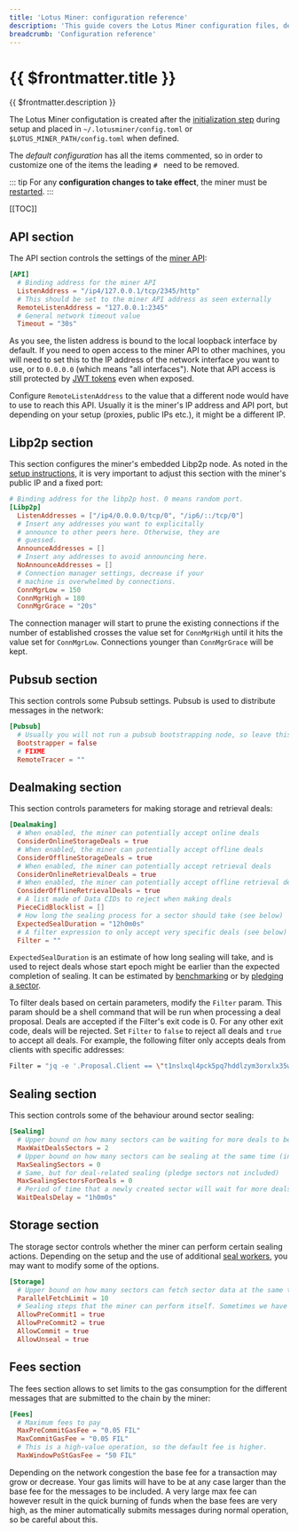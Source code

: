 ```yaml
---
title: 'Lotus Miner: configuration reference'
description: 'This guide covers the Lotus Miner configuration files, detailing the meaning of the options contained in them.'
breadcrumb: 'Configuration reference'
---
```


# {{ $frontmatter.title }}

{{ $frontmatter.description }}

The Lotus Miner configutation is created after the [initialization step](miner-setup.md) during setup and placed in `~/.lotusminer/config.toml` or `$LOTUS_MINER_PATH/config.toml` when defined.

The _default configuration_ has all the items commented, so in order to customize one of the items the leading `# ` need to be removed.

::: tip
For any **configuration changes to take effect**, the miner must be [restarted](daemon-lifecycle.md).
:::

[[TOC]]

## API section

The API section controls the settings of the [miner API](../../reference/lotus-api.md):

```toml
[API]
  # Binding address for the miner API
  ListenAddress = "/ip4/127.0.0.1/tcp/2345/http"
  # This should be set to the miner API address as seen externally
  RemoteListenAddress = "127.0.0.1:2345"
  # General network timeout value
  Timeout = "30s"
```

As you see, the listen address is bound to the local loopback interface by default. If you need to open access to the miner API to other machines, you will need to set this to the IP address of the network interface you want to use, or to `0.0.0.0` (which means "all interfaces"). Note that API access is still protected by [JWT tokens](../../build/lotus/api-token-generation) even when exposed.

Configure `RemoteListenAddress` to the value that a different node would have to use to reach this API. Usually it is the miner's IP address and API port, but depending on your setup (proxies, public IPs etc.), it might be a different IP.

## Libp2p section

This section configures the miner's embedded Libp2p node. As noted in the [setup instructions](miner-setup.md#connectivity-to-the-miner), it is very important to adjust this section with the miner's public IP and a fixed port:

```toml
# Binding address for the libp2p host. 0 means random port.
[Libp2p]
  ListenAddresses = ["/ip4/0.0.0.0/tcp/0", "/ip6/::/tcp/0"]
  # Insert any addresses you want to explicitally
  # announce to other peers here. Otherwise, they are
  # guessed.
  AnnounceAddresses = []
  # Insert any addresses to avoid announcing here.
  NoAnnounceAddresses = []
  # Connection manager settings, decrease if your
  # machine is overwhelmed by connections.
  ConnMgrLow = 150
  ConnMgrHigh = 180
  ConnMgrGrace = "20s"
```

The connection manager will start to prune the existing connections if the number of established crosses the value set for `ConnMgrHigh` until it hits the value set for `ConnMgrLow`. Connections younger than `ConnMgrGrace` will be kept.

## Pubsub section

This section controls some Pubsub settings. Pubsub is used to distribute messages in the network:

```toml
[Pubsub]
  # Usually you will not run a pubsub bootstrapping node, so leave this as false
  Bootstrapper = false
  # FIXME
  RemoteTracer = ""
```

## Dealmaking section

This section controls parameters for making storage and retrieval deals:

```toml
[Dealmaking]
  # When enabled, the miner can potentially accept online deals
  ConsiderOnlineStorageDeals = true
  # When enabled, the miner can potentially accept offline deals
  ConsiderOfflineStorageDeals = true
  # When enabled, the miner can potentially accept retrieval deals
  ConsiderOnlineRetrievalDeals = true
  # When enabled, the miner can potentially accept offline retrieval deals
  ConsiderOfflineRetrievalDeals = true
  # A list made of Data CIDs to reject when making deals
  PieceCidBlocklist = []
  # How long the sealing process for a sector should take (see below)
  ExpectedSealDuration = "12h0m0s"
  # A filter expression to only accept very specific deals (see below)
  Filter = ""
```

`ExpectedSealDuration` is an estimate of how long sealing will take, and is used to reject deals whose start epoch might be earlier than the expected completion of sealing. It can be estimated by [benchmarking](benchmarks.md) or by [pledging a sector](sector-pledging.md).

To filter deals based on certain parameters, modify the `Filter` param. This param should be a shell command that will be run when processing a deal proposal. Deals are accepted if the Filter's exit code is 0. For any other exit code, deals will be rejected. Set `Filter` to `false` to reject all deals and `true` to accept all deals. For example, the following filter only accepts deals from clients with specific addresses:

```sh
Filter = "jq -e '.Proposal.Client == \"t1nslxql4pck5pq7hddlzym3orxlx35wkepzjkm3i\" or .Proposal.Client == \"t1stghxhdp2w53dym2nz2jtbpk6ccd4l2lxgmezlq\" or .Proposal.Client == \"t1mcr5xkgv4jdl3rnz77outn6xbmygb55vdejgbfi\" or .Proposal.Client == \"t1qiqdbbmrdalbntnuapriirduvxu5ltsc5mhy7si\" '"
```

## Sealing section

This section controls some of the behaviour around sector sealing:

```toml
[Sealing]
  # Upper bound on how many sectors can be waiting for more deals to be packed in it before it begins sealing at any given time.
  MaxWaitDealsSectors = 2
  # Upper bound on how many sectors can be sealing at the same time (including pledges)
  MaxSealingSectors = 0
  # Same, but for deal-related sealing (pledge sectors not included)
  MaxSealingSectorsForDeals = 0
  # Period of time that a newly created sector will wait for more deals to be packed in to before it starts to seal.
  WaitDealsDelay = "1h0m0s"
```

## Storage section

The storage sector controls whether the miner can perform certain sealing actions. Depending on the setup and the use of additional [seal workers](seal-workers.md), you may want to modify some of the options.

```toml
[Storage]
  # Upper bound on how many sectors can fetch sector data at the same time
  ParallelFetchLimit = 10
  # Sealing steps that the miner can perform itself. Sometimes we have a dedicated seal worker to do them and do not want the miner to commit any resources for this.
  AllowPreCommit1 = true
  AllowPreCommit2 = true
  AllowCommit = true
  AllowUnseal = true
```

## Fees section

The fees section allows to set limits to the gas consumption for the different messages that are submitted to the chain by the miner:

```toml
[Fees]
  # Maximum fees to pay
  MaxPreCommitGasFee = "0.05 FIL"
  MaxCommitGasFee = "0.05 FIL"
  # This is a high-value operation, so the default fee is higher.
  MaxWindowPoStGasFee = "50 FIL"
```

Depending on the network congestion the base fee for a transaction may grow or decrease. Your gas limits will have to be at any case larger than the base fee for the messages to be included. A very large max fee can however result in the quick burning of funds when the base fees are very high, as the miner automatically submits messages during normal operation, so be careful about this.
